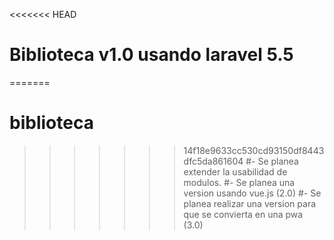 <<<<<<< HEAD
# Biblioteca v1.0 usando laravel 5.5

=======
# biblioteca
>>>>>>> 14f18e9633cc530cd93150df8443dfc5da861604
#- Se planea extender la usabilidad de modulos.
#- Se planea una version usando vue.js (2.0)
#- Se planea realizar una version para que se convierta en una pwa (3.0)
